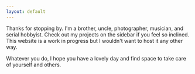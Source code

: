 ```yaml
---
layout: default
---
```

Thanks for stopping by. I'm a brother, uncle, photographer, musician, and serial hobbyist. Check out my projects on the sidebar if you feel so inclined. This website is a work in progress but I wouldn't want to host it any other way.

Whatever you do, I hope you have a lovely day and find space to take care of yourself and others.